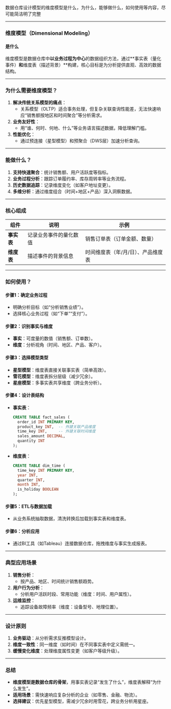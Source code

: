 数据仓库设计模型的维度模型是什么，为什么，能够做什么，如何使用等内容，尽可能简洁明了完整

---

### **维度模型（Dimensional Modeling）**  
#### **是什么**  
维度模型是数据仓库中**以业务过程为中心**的数据组织方法，通过**事实表（量化事件）**和**维度表（描述背景）**构建，核心目标是为分析提供直观、高效的数据结构。  

---

### **为什么需要维度模型？**  
1. **解决传统关系模型的痛点**：  
   - 关系模型（OLTP）适合事务处理，但复杂关联查询性能差，无法快速响应“销售额按地区和时间聚合”等分析需求。  
2. **业务友好性**：  
   - 用“谁、何时、何地、什么”等业务语言描述数据，降低理解门槛。  
3. **性能优化**：  
   - 通过预连接（星型模型）和预聚合（DWS层）加速分析查询。  

---

### **能做什么？**  
1. **支持快速聚合**：统计销售额、用户活跃度等指标。  
2. **业务过程分析**：跟踪订单履约率、库存周转率等业务流程。  
3. **历史数据追踪**：记录维度变化（如客户地址变更）。  
4. **多维分析**：通过维度组合（时间+地区+产品）深入洞察数据。  

---

### **核心组成**  
| **组件**      | **说明**                          | **示例**                          |  
|---------------|-----------------------------------|-----------------------------------|  
| **事实表**    | 记录业务事件的量化数值            | 销售订单表（订单金额、数量）        |  
| **维度表**    | 描述事件的背景信息                | 时间维度表（年/月/日）、产品维度表  |  

---

### **如何使用？**  
#### **步骤1：确定业务过程**  
- 明确分析目标（如“分析销售业绩”）。  
- 选择核心业务过程（如“下单”“支付”）。  

#### **步骤2：识别事实与维度**  
- **事实**：可度量的数值（销售额、订单数）。  
- **维度**：分析视角（时间、地区、产品、客户）。  

#### **步骤3：选择模型类型**  
- **星型模型**：维度表直接关联事实表（简单高效）。  
- **雪花模型**：维度表拆分层级（减少冗余）。  
- **星座模型**：多事实表共享维度（跨业务分析）。  

#### **步骤4：设计表结构**  
- **事实表**：  
  ```sql  
  CREATE TABLE fact_sales (  
    order_id INT PRIMARY KEY,  
    product_key INT,  -- 外键关联产品维度  
    time_key INT,     -- 外键关联时间维度  
    sales_amount DECIMAL,  
    quantity INT  
  );  
  ```  
- **维度表**：  
  ```sql  
  CREATE TABLE dim_time (  
    time_key INT PRIMARY KEY,  
    year INT,  
    quarter INT,  
    month INT,  
    is_holiday BOOLEAN  
  );  
  ```  

#### **步骤5：ETL与数据加载**  
- 从业务系统抽取数据，清洗转换后加载到事实表和维度表。  

#### **步骤6：分析应用**  
- 通过BI工具（如Tableau）连接数据仓库，拖拽维度与事实生成报表。  

---

### **典型应用场景**  
1. **销售分析**：  
   - 按产品、地区、时间统计销售额趋势。  
2. **用户行为分析**：  
   - 分析用户活跃时段、常用功能（维度：时间、用户属性）。  
3. **运维监控**：  
   - 追踪设备故障频率（维度：设备型号、地理位置）。  

---

### **设计原则**  
1. **业务驱动**：从分析需求反推模型设计。  
2. **维度一致性**：同一维度（如时间）在不同事实表中定义需统一。  
3. **缓慢变化维度**：处理维度属性变更（如客户等级升级）。  

---

### **总结**  
- **维度模型是数据仓库的骨架**，用事实表记录“发生了什么”，维度表解释“为什么发生”。  
- **适用场景**：需快速响应复杂分析的企业（如零售、金融、物流）。  
- **选择建议**：优先星型模型，需减少冗余时用雪花，跨业务分析用星座。